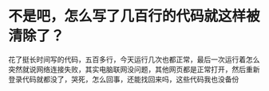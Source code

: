 # 不是吧，怎么写了几百行的代码就这样被清除了？

花了挺长时间写的代码，五百多行，今天运行几次也都正常，最后一次运行着怎么突然就说网络连接失败，其实电脑联网没问题，其他网页都是正常打开，然后重新登录代码就都没了，哭死，怎么回事，还能找回来吗，这些代码我也没备份